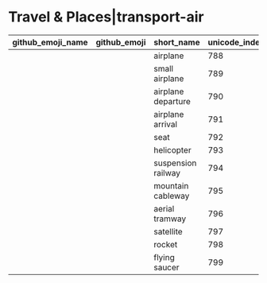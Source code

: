 # Travel & Places|transport-air

|github_emoji_name|github_emoji|short_name|unicode_index|
|---|---|---|---|
|||airplane|788|
|||small airplane|789|
|||airplane departure|790|
|||airplane arrival|791|
|||seat|792|
|||helicopter|793|
|||suspension railway|794|
|||mountain cableway|795|
|||aerial tramway|796|
|||satellite|797|
|||rocket|798|
|||flying saucer|799|
